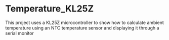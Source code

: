 # Temperature_KL25Z
This project uses a KL25Z microcontroller to show how to calculate ambient temperature using an NTC temperature sensor and displaying it through a serial monitor
